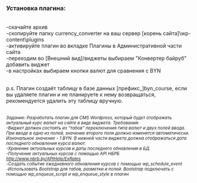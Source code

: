<h3>Установка плагина:</h3><br>
-скачайте архив<br>
-скопируйте папку currency_converter на ваш сервер [корень сайта]\wp-content\plugins<br>
-активируйте плагин во вкладке Плагины в Административной части сайта<br>
-переходим во [Внешний вид]/виджеты выбираем "Конвертер байруб" добавить виджет<br>
-в настройках выбираем кнопки валют для сравнения с BYN<br><br>

p.s. Плагин создаёт таблицу в базе данных [префикс_]byn_course, если вы удаляете плагин и не планируете к нему возвращаться, рекомендуется удалить эту таблицу вручную.<br>
<br>

<i><small>Задание: Разработать плагин для CMS Wordpress, который будет отображать актуальный курс валют на сайте в виде виджета.
Требования:<br>
-Виджет должен состоять из “табов” переключения типа валют и двух полей ввода. При вводе в одно из полей, значение второго поля должно изменятся автоматически. Изначальное значение - 1 BYN. В нижней части виджета должна отображаться дата последнего обновления курса валют.<br>
-Хранение актуальных курсов и даты последнего обновления в БД.<br>
-Получение актуальных курсов с помощью API НБРБ http://www.nbrb.by/APIHelp/ExRates<br>
-Создать событие ежедневного обновления курсов с помощью wp_schedule_event<br>
-Использовать Bootstrap для табов, разметки и полей. Bootstrap подключать с помощью wp_enqueue_script и wp_enqueue_style в плагин 
</small></i>


